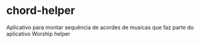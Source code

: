 # chord-helper
Aplicativo para montar sequência de acordes de musicas que faz parte do aplicativo Worship helper
